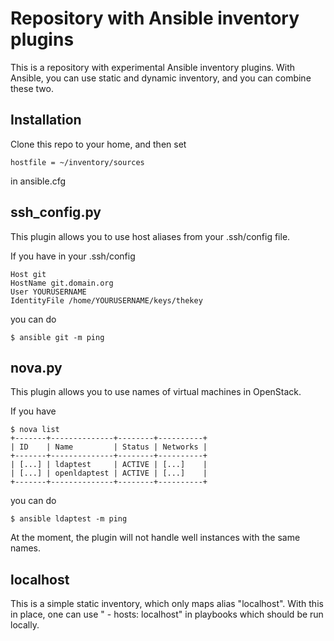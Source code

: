# Repository with Ansible inventory plugins

This is a repository with experimental Ansible inventory plugins. With Ansible, you can use static and dynamic inventory, and you can combine these two.

## Installation

Clone this repo to your home, and then set

```
hostfile = ~/inventory/sources
```

in ansible.cfg


## ssh_config.py

This plugin allows you to use host aliases from your .ssh/config file.

If you have in your .ssh/config

```
Host git
HostName git.domain.org
User YOURUSERNAME
IdentityFile /home/YOURUSERNAME/keys/thekey
```

you can do

```
$ ansible git -m ping
```

## nova.py

This plugin allows you to use names of virtual machines in OpenStack.

If you have

```
$ nova list
+-------+--------------+--------+----------+
| ID    | Name         | Status | Networks |
+-------+--------------+--------+----------+
| [...] | ldaptest     | ACTIVE | [...]    |
| [...] | openldaptest | ACTIVE | [...]    |
+-------+--------------+--------+----------+
```

you can do

```
$ ansible ldaptest -m ping
```

At the moment, the plugin will not handle well instances with the same names.

## localhost

This is a simple static inventory, which only maps alias "localhost". With this in place, one can use " - hosts: localhost" in playbooks which should be run locally.
